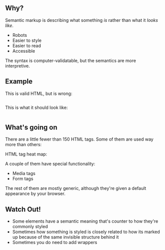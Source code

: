 ## Why?

Semantic markup is describing what something _is_ rather than what it _looks like_.

* Robots
* Easier to style
* Easier to read
* Accessible

The syntax is computer-validatable, but the semantics are more interpretive.

## Example

This is valid HTML, but is wrong:

```html
```

This is what it should look like:

```html
```

## What's going on

There are a little fewer than 150 HTML tags. Some of them are used way more than others:

HTML tag heat map:

A couple of them have special functionality:

* Media tags
* Form tags

The rest of them are mostly generic, although they're given a default appearance by your browser.

## Watch Out!

* Some elements have a semantic meaning that's counter to how they're commonly styled
* Sometimes how something is styled is closely related to how its marked up because of the same invisible structure behind it
* Sometimes you do need to add wrappers
